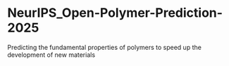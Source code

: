 # NeurIPS_Open-Polymer-Prediction-2025
Predicting the fundamental properties of polymers to speed up the development of new materials
